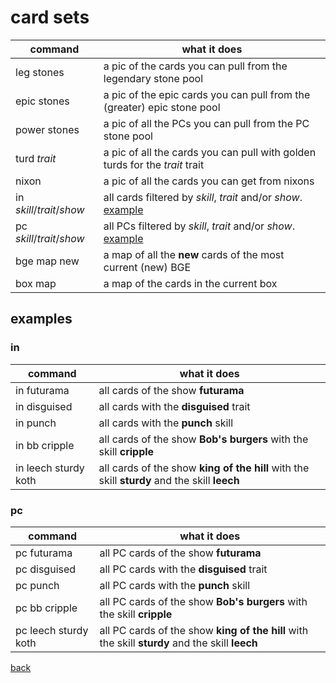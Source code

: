 # card sets
| command | what it does |
|---|---|
| leg stones | a pic of the cards you can pull from the legendary stone pool |
| epic stones | a pic of the epic cards you can pull from the (greater) epic stone pool |
| power stones | a pic of all the PCs you can pull from the PC stone pool |
| turd _trait_ | a pic of all the cards you can pull with golden turds for the _trait_ trait |
| nixon | a pic of all the cards you can get from nixons |
| in _skill_/_trait_/_show_ | all cards filtered by _skill_, _trait_ and/or _show_. [example](#exin) |
| pc _skill_/_trait_/_show_ | all PCs filtered by _skill_, _trait_ and/or _show_. [example](#expc) |
| bge map new | a map of all the **new** cards of the most current (new) BGE |
| box map | a map of the cards in the current box |

## examples

### in<a name="exin"></a>
| command | what it does |
|---|---|
| in futurama | all cards of the show **futurama** |
| in disguised | all cards with the **disguised** trait |
| in punch | all cards with the **punch** skill |
| in bb cripple| all cards of the show **Bob's burgers** with the skill **cripple** |
| in leech sturdy koth | all cards of the show **king of the hill** with the skill **sturdy** and the skill **leech** |

### pc<a name="expc"></a>
| command | what it does |
|---|---|
| pc futurama | all PC cards of the show **futurama** |
| pc disguised | all PC cards with the **disguised** trait |
| pc punch | all PC cards with the **punch** skill |
| pc bb cripple| all PC cards of the show **Bob's burgers** with the skill **cripple**|
| pc leech sturdy koth | all PC cards of the show **king of the hill** with the skill **sturdy** and the skill **leech**|


[back](index)
<!--stackedit_data:
eyJoaXN0b3J5IjpbMTY3NTkyMDMwLDQ1Mzg2NTkzNiwxMjQxOD
UwMzU4XX0=
-->